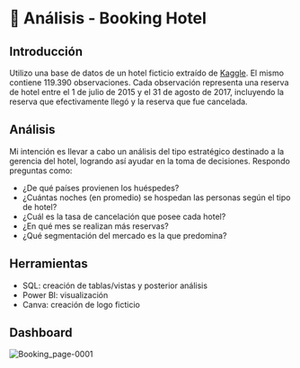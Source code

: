# 🏨 Análisis - Booking Hotel

## Introducción
Utilizo una base de datos de un hotel ficticio extraído de [Kaggle](https://www.kaggle.com/datasets/mojtaba142/hotel-booking). 
El mismo contiene 119.390 observaciones. Cada observación representa una reserva de hotel entre el 1 de julio de 2015 y el 31 de agosto de 2017, incluyendo la reserva que efectivamente llegó y la reserva que fue cancelada.

## Análisis
Mi intención es llevar a cabo un análisis del tipo estratégico destinado a la gerencia del hotel, logrando así ayudar en la toma de decisiones.
Respondo preguntas como:
- ¿De qué países provienen los huéspedes?
- ¿Cuántas noches (en promedio) se hospedan las personas según el tipo de hotel?
- ¿Cuál es la tasa de cancelación que posee cada hotel?
- ¿En qué mes se realizan más reservas?
- ¿Qué segmentación del mercado es la que predomina?

## Herramientas
- SQL: creación de tablas/vistas y posterior análisis
- Power BI: visualización
- Canva: creación de logo ficticio

## Dashboard
![Booking_page-0001](https://github.com/marina-95/Booking-Hotel-Analisis/assets/144913530/d119edb3-1862-4240-9f68-af19ae7252ee)
